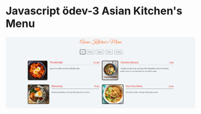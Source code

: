 # Javascript ödev-3 Asian Kitchen's Menu

![Javascript odev-3](./screenshots/Javascript-odev3-image1.png?raw=true)